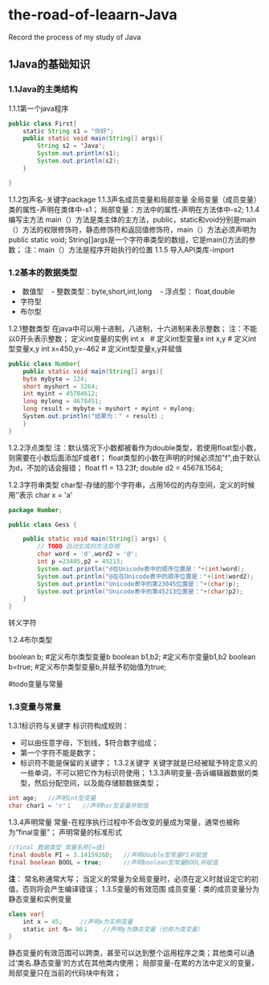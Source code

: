 # the-road-of-leaarn-Java
Record the process of my study of Java
## 1Java的基础知识
### 1.1Java的主类结构
1.1.1第一个java程序
```java
public class First{
    static String s1 = "你好";
    public static void main(String[] args){
        String s2 = 'Java';
        System.out.println(s1);
        System.out.println(s2);
    }

}
```
1.1.2包声名-关键字package
1.1.3声名成员变量和局部变量
全局变量（成员变量）类的属性-声明在类体中-s1；
局部变量：方法中的属性-声明在方法体中-s2;
1.1.4编写主方法
main（）方法是类主体的主方法，public，static和void分别是main（）方法的权限修饰符，静态修饰符和返回值修饰符，main（）方法必须声明为public static void;
String[]args是一个字符串类型的数组，它是main()方法的参数；
注：main（）方法是程序开始执行的位置
1.1.5 导入API类库-import

### 1.2基本的数据类型
-  数值型
    - 整数类型：byte,short,int,long
    - 浮点型： float,double
 - 字符型
 - 布尔型
 
1.2.1整数类型
在java中可以用十进制，八进制，十六进制来表示整数；
注：不能以0开头表示整数；
定义int变量的实例
int x   # 定义int型变量x
int x,y # 定义int型变量x,y
int x=450,y=-462  # 定义int型变量x,y并赋值

```java
public class Number{
    public static void main(String[] args){
    byte mybyte = 124;
    short myshort = 3264;
    int myint = 45784612;
    long mylong = 4678451;
    long result = mybyte + myshort + myint + mylong;
    System.out.println("结果为：" + result）;
    }
}
```
1.2.2浮点类型
注：默认情况下小数都被看作为double类型，若使用float型小数，则需要在小数后面添加F或者f；
float类型的小数在声明的时候必须加"f",由于默认为d，不加的话会报错；
float f1 = 13.23f;
double d2 = 45678.1564;

1.2.3字符串类型
char型-存储的那个字符串，占用16位的内存空间，定义的时候用‘’表示
char x = 'a'
```java
package Number;

public class Gess {

	public static void main(String[] args) {
		// TODO 自动生成的方法存根
		char word = 'd',word2 = '@';
		int p =23405,p2 = 45213;
		System.out.println("d在Unicode表中的顺序位置是："+(int)word);
		System.out.println("@在在Unicode表中的顺序位置是："+(int)word2);
		System.out.println("Unicode表中的第23045位置是："+(char)p);
		System.out.println("Unicode表中的第45213位置是："+(char)p2);
	}
}
```
转义字符

1.2.4布尔类型

boolean b;  #定义布尔类型变量b
boolean b1,b2;  #定义布尔变量b1,b2
boolean b=true;  #定义布尔类型变量b,并赋予初始值为true;

#todo变量与常量
### 1.3变量与常量
1.3.1标识符与关键字
标识符构成规则：
- 可以由任意字母，下划线，$符合数字组成；
- 第一个字符不能是数字；
- 标识符不能是保留的关键字；
1.3.2关键字
关键字就是已经被赋予特定意义的一些单词，不可以把它作为标识符使用；
1.3.3声明变量-告诉编辑器数据的类型，然后分配空间，以及能存储额数据类型；
```java
int age;   //声明int型变量
char char1 = 'r'；   //声明har型变量并赋值
```
1.3.4声明常量
常量-在程序执行过程中不会改变的量成为常量，通常也被称为“final变量”；
声明常量的标准形式
```java
//final 数据类型 常量名称[=值]
final double PI = 3.1415926D;   //声明double型常量PI并赋值
final boolean BOOL = true;      //声明boolean型常量BOOL并赋值
```
**注**：
常名称通常大写；
当定义的常量为全局变量时，必须在定义时就设定它的初值，否则将会产生编译错误；
1.3.5变量的有效范围
成员变量：类的成员变量分为静态变量和实例变量
```java
class var{
    int x = 45;     //声明x为实例变量
    static int 与= 90；    //声明y为静态变量（也称为类变量）
}
```
静态变量的有效范围可以跨类，甚至可以达到整个运用程序之类；其他类可以通过‘类名.静态变量’的方式在其他类内使用；
局部变量-在累的方法中定义的变量，局部变量只在当前的代码块中有效；
